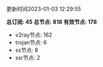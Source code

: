 更新时间2023-01-03 12:29:55

**总订阅: 45**
**总节点: 818**
**有效节点: 178**
- v2ray节点: 162
- trojan节点: 6
- ss节点: 8
- ssr节点: 2
